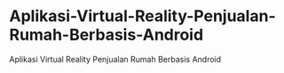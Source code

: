# Aplikasi-Virtual-Reality-Penjualan-Rumah-Berbasis-Android
Aplikasi Virtual Reality Penjualan Rumah Berbasis Android
